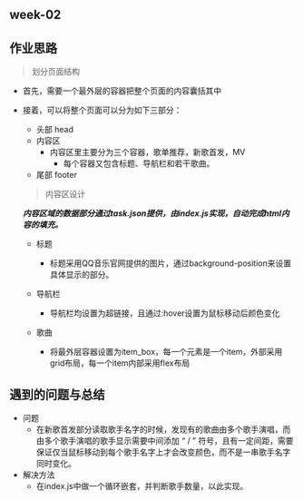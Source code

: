 ## week-02

## 作业思路

> 划分页面结构

- 首先，需要一个最外层的容器把整个页面的内容囊括其中

- 接着，可以将整个页面可以分为如下三部分：

  - 头部 head
  - 内容区
    - 内容区里主要分为三个容器，歌单推荐，新歌首发，MV
      - 每个容器又包含标题、导航栏和若干歌曲。
  - 尾部 footer

  

  > 内容区设计

  ***内容区域的数据部分通过task.json提供，由index.js实现，自动完成html内容的填充。***

  - 标题 
    - 标题采用QQ音乐官网提供的图片，通过background-position来设置具体显示的部分。
  - 导航栏
    - 导航栏均设置为超链接，且通过:hover设置为鼠标移动后颜色变化

  - 歌曲
    - 将最外层容器设置为item_box，每一个元素是一个item，外部采用grid布局，每一个item内部采用flex布局

  

## 遇到的问题与总结

- 问题
  - 在新歌首发部分读取歌手名字的时候，发现有的歌曲由多个歌手演唱，而由多个歌手演唱的歌手显示需要中间添加       “ / ”  符号，且有一定间距，需要保证仅当鼠标移动到每个歌手名字上才会改变颜色，而不是一串歌手名字同时变化。
- 解决方法
  - 在index.js中做一个循环嵌套，并判断歌手数量，以此实现。

